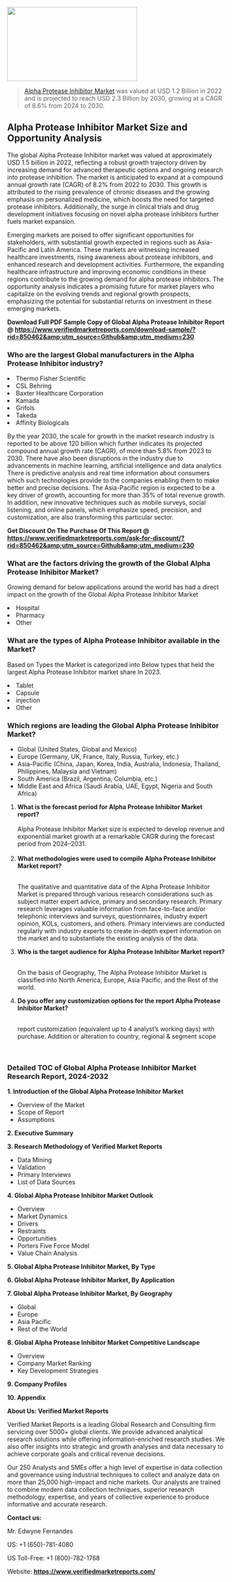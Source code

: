 <img src="https://ffe5etoiles.com/wp-content/uploads/2024/12/MST1-300x171.png" alt="" width="300" height="171" class="alignnone size-medium wp-image-20088" /><blockquote><p><p><a href="https://www.verifiedmarketreports.com/download-sample/?rid=850462&utm_source=Github&utm_medium=230" target="_blank">Alpha Protease Inhibitor Market</a> was valued at USD 1.2 Billion in 2022 and is projected to reach USD 2.3 Billion by 2030, growing at a CAGR of 8.6% from 2024 to 2030.</p></blockquote><p><h2>Alpha Protease Inhibitor Market Size and Opportunity Analysis</h2><p>The global Alpha Protease Inhibitor market was valued at approximately USD 1.5 billion in 2022, reflecting a robust growth trajectory driven by increasing demand for advanced therapeutic options and ongoing research into protease inhibition. The market is anticipated to expand at a compound annual growth rate (CAGR) of 8.2% from 2022 to 2030. This growth is attributed to the rising prevalence of chronic diseases and the growing emphasis on personalized medicine, which boosts the need for targeted protease inhibitors. Additionally, the surge in clinical trials and drug development initiatives focusing on novel alpha protease inhibitors further fuels market expansion.</p><p>Emerging markets are poised to offer significant opportunities for stakeholders, with substantial growth expected in regions such as Asia-Pacific and Latin America. These markets are witnessing increased healthcare investments, rising awareness about protease inhibitors, and enhanced research and development activities. Furthermore, the expanding healthcare infrastructure and improving economic conditions in these regions contribute to the growing demand for alpha protease inhibitors. The opportunity analysis indicates a promising future for market players who capitalize on the evolving trends and regional growth prospects, emphasizing the potential for substantial returns on investment in these emerging markets.</p></p><p class=""><strong>Download Full PDF Sample Copy of Global Alpha Protease Inhibitor Report @ <a href="https://www.verifiedmarketreports.com/download-sample/?rid=850462&amp;utm_source=Github&amp;utm_medium=230" target="_blank">https://www.verifiedmarketreports.com/download-sample/?rid=850462&amp;utm_source=Github&amp;utm_medium=230</a></strong></p><h3 id="" class="">Who are the largest Global manufacturers in the Alpha Protease Inhibitor industry?</h3><p><li>Thermo Fisher Scientific</li><li> CSL Behring</li><li> Baxter Healthcare Corporation</li><li> Kamada</li><li> Grifols</li><li> Takeda</li><li> Affinity Biologicals</li></p><div class=""><div class="" dir="" data-message-author-role="" data-message-id="" data-message-model-slug=""><div class=""><div class=""><div class=""><div class="" dir="" data-message-author-role="" data-message-id="" data-message-model-slug=""><div class=""><div class=""><p>By the year 2030, the scale for growth in the market research industry is reported to be above 120 billion which further indicates its projected compound annual growth rate (CAGR), of more than 5.8% from 2023 to 2030. There have also been disruptions in the industry due to advancements in machine learning, artificial intelligence and data analytics There is predictive analysis and real time information about consumers which such technologies provide to the companies enabling them to make better and precise decisions. The Asia-Pacific region is expected to be a key driver of growth, accounting for more than 35% of total revenue growth. In addition, new innovative techniques such as mobile surveys, social listening, and online panels, which emphasize speed, precision, and customization, are also transforming this particular sector.</p><p><strong>Get Discount On The Purchase Of This Report @&nbsp; <a href="https://www.verifiedmarketreports.com/ask-for-discount/?rid=850462&amp;utm_source=Github&amp;utm_medium=230" target="_blank">https://www.verifiedmarketreports.com/ask-for-discount/?rid=850462&amp;utm_source=Github&amp;utm_medium=230</a></strong></p></div></div></div></div></div></div></div></div><h3 id="" class="">What are the factors driving the growth of the Global Alpha Protease Inhibitor Market?</h3><p id="" class="">Growing demand for below applications around the world has had a direct impact on the growth of the Global Alpha Protease Inhibitor Market</p><p id="" class=""><li>Hospital</li><li> Pharmacy</li><li> Other</li></p><h3 id="" class="">What are the types of Alpha Protease Inhibitor available in the Market?</h3><p id="" class="">Based on Types the Market is categorized into Below types that held the largest Alpha Protease Inhibitor market share In 2023.</p><p id="" class=""><li>Tablet</li><li> Capsule</li><li> injection</li><li> Other</li></p><h3 id="" class="">Which regions are leading the Global Alpha Protease Inhibitor Market?</h3><ul><li>Global (United States, Global and Mexico)</li><li>Europe (Germany, UK, France, Italy, Russia, Turkey, etc.)</li><li>Asia-Pacific (China, Japan, Korea, India, Australia, Indonesia, Thailand, Philippines, Malaysia and Vietnam)</li><li>South America (Brazil, Argentina, Columbia, etc.)</li><li>Middle East and Africa (Saudi Arabia, UAE, Egypt, Nigeria and South Africa)</li></ul><p><ol><li><strong>What is the forecast period for Alpha Protease Inhibitor Market report?<br /></strong><br /><span data-sheets-root="1" data-sheets-value="{&quot;1&quot;:2,&quot;2&quot;:&quot;XXXX size is expected to develop revenue and exponential market growth at a remarkable CAGR during the forecast period from 2024&ndash;2030.&quot;}" data-sheets-userformat="{&quot;2&quot;:12674,&quot;4&quot;:{&quot;1&quot;:2,&quot;2&quot;:16776960},&quot;10&quot;:2,&quot;11&quot;:0,&quot;15&quot;:&quot;Arial&quot;,&quot;16&quot;:12}">Alpha Protease Inhibitor Market size is expected to develop revenue and exponential market growth at a remarkable CAGR during the forecast period from 2024&ndash;2031.</span><br /><br /></li><li><strong>What methodologies were used to compile Alpha Protease Inhibitor Market report?<br /><br /></strong><p>The qualitative and quantitative data of the&nbsp;Alpha Protease Inhibitor Market is prepared through various research considerations such as subject matter expert advice, primary and secondary research. Primary research leverages valuable information from face-to-face and/or telephonic interviews and surveys, questionnaires, industry expert opinion, KOLs, customers, and others. Primary interviews are conducted regularly with industry experts to create in-depth expert information on the market and to substantiate the existing analysis of the data.&nbsp;</p></li><li><strong>Who is the target audience for Alpha Protease Inhibitor Market report?<br /><br /></strong><p>On the basis of Geography, The&nbsp;Alpha Protease Inhibitor Market is classified into North America, Europe, Asia Pacific, and the Rest of the world.</p></li><li><strong>Do you offer any customization options for the report Alpha Protease Inhibitor Market?<br /><br /></strong><p>report customization (equivalent up to 4 analyst&rsquo;s working days) with purchase. Addition or alteration to country, regional &amp; segment scope</p><p>&nbsp;</p></li></ol></p><h3 id="" class="">Detailed TOC of Global Alpha Protease Inhibitor Market Research Report, 2024-2032</h3><p id="" class=""><strong>1. Introduction of the Global Alpha Protease Inhibitor Market</strong></p><ul><li>Overview of the Market</li><li>Scope of Report</li><li>Assumptions</li></ul><p id="" class=""><strong>2. Executive Summary</strong></p><p id="" class=""><strong>3. Research Methodology of&nbsp;Verified Market Reports</strong></p><ul><li>Data Mining</li><li>Validation</li><li>Primary Interviews</li><li>List of Data Sources</li></ul><p id="" class=""><strong>4. Global Alpha Protease Inhibitor Market Outlook</strong></p><ul><li>Overview</li><li>Market Dynamics</li><li>Drivers</li><li>Restraints</li><li>Opportunities</li><li>Porters Five Force Model</li><li>Value Chain Analysis</li></ul><p id="" class=""><strong>5. Global Alpha Protease Inhibitor Market, By&nbsp;Type</strong></p><p id="" class=""><strong>6. Global Alpha Protease Inhibitor Market, By Application</strong></p><p id="" class=""><strong>7. Global Alpha Protease Inhibitor Market, By Geography</strong></p><ul><li>Global</li><li>Europe</li><li>Asia Pacific</li><li>Rest of the World</li></ul><p id="" class=""><strong>8. Global Alpha Protease Inhibitor Market Competitive Landscape</strong></p><ul><li>Overview</li><li>Company Market Ranking</li><li>Key Development Strategies</li></ul><p id="" class=""><strong>9. Company Profiles</strong></p><p id="" class=""><strong>10. Appendix</strong></p><p id="" class=""><strong>About Us: Verified Market Reports</strong></p><p id="" class="">Verified Market Reports is a leading Global Research and Consulting firm servicing over 5000+ global clients. We provide advanced analytical research solutions while offering information-enriched research studies. We also offer insights into strategic and growth analyses and data necessary to achieve corporate goals and critical revenue decisions.</p><p id="" class="">Our 250 Analysts and SMEs offer a high level of expertise in data collection and governance using industrial techniques to collect and analyze data on more than 25,000 high-impact and niche markets. Our analysts are trained to combine modern data collection techniques, superior research methodology, expertise, and years of collective experience to produce informative and accurate research.</p><p id="" class=""><strong>Contact us:</strong></p><p id="" class="">Mr. Edwyne Fernandes</p><p id="" class="">US: +1 (650)-781-4080</p><p id="" class="">US Toll-Free: +1 (800)-782-1768</p><p id="" class="">Website: <a target="" data-test-app-aware-link=""><strong>https://www.verifiedmarketreports.com/</strong></a></p>

